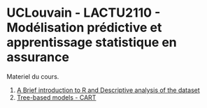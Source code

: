 # UCLouvain - LACTU2110  - Modélisation prédictive et apprentissage statistique en assurance

Materiel du cours.


1. [A Brief introduction to R and Descriptive analysis of the dataset](1.%20Introduction/1.%20Brief%20Introduction%20to%20R%20and%20Descriptive%20Analysis%20of%20the%20Dataset.md)
2. [Tree-based models - CART](1.%20CART/2.%20Tree-based%20models%20-%20CART.md)